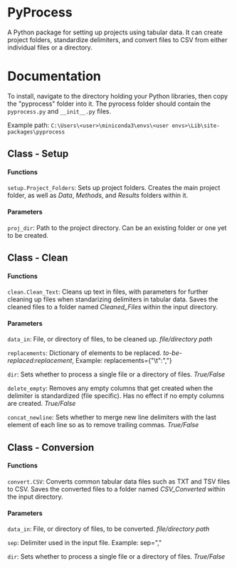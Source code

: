 # PyProcess
A Python package for setting up projects using tabular data. It can create project folders, standardize delimiters, and convert files to CSV from either individual files or a directory.

# Documentation
To install, navigate to the directory holding your Python libraries, then copy the "pyprocess" folder into it. The pyrocess folder should contain the `pyprocess.py` and `__init__.py` files.

Example path: `C:\Users\<user>\miniconda3\envs\<user envs>\Lib\site-packages\pyprocess`

## Class - Setup
#### Functions
`setup.Project_Folders`: Sets up project folders. Creates the main project folder, as well as *Data*, *Methods*, and *Results* folders within it.
#### Parameters
`proj_dir`: Path to the project directory. Can be an existing folder or one yet to be created.

## Class - Clean
#### Functions
`clean.Clean_Text`: Cleans up text in files, with parameters for further cleaning up files when standarizing delimiters in tabular data. Saves the cleaned files to a folder named *Cleaned_Files* within the input directory.
#### Parameters
`data_in`: File, or directory of files, to be cleaned up. *file/directory path*

`replacements`: Dictionary of elements to be replaced. *to-be-replaced:replacement*, Example: replacements={"\t":","}
  
`dir`: Sets whether to process a single file or a directory of files. *True/False*
  
`delete_empty`: Removes any empty columns that get created when the delimiter is standardized (file specific). Has no effect if no empty columns are created. *True/False*

`concat_newline`: Sets whether to merge new line delimiters with the last element of each line so as to remove trailing commas. *True/False*

## Class - Conversion
#### Functions
`convert.CSV`: Converts common tabular data files such as TXT and TSV files to CSV. Saves the converted files to a folder named *CSV_Converted* within the input directory.
#### Parameters
`data_in`: File, or directory of files, to be converted. *file/directory path*
  
`sep`: Delimiter used in the input file. Example: sep=","
  
`dir`: Sets whether to process a single file or a directory of files. *True/False*
